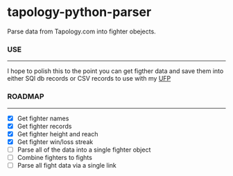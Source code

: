 # tapology-python-parser
Parse data from Tapology.com into fighter obejects.

### USE
___
I hope to polish this to the point you can get figther data and save them into either SQl db records or CSV records to use with my [UFP](https://github.com/angel-721/UFP)

### ROADMAP
___
 * [x] Get fighter names
 * [x] Get fighter records
 * [x] Get fighter height and reach
 * [x] Get fighter win/loss streak
 * [ ] Parse all of the data into a single fighter object
 * [ ] Combine fighters to fights
 * [ ] Parse all fight data via a single link
